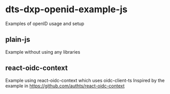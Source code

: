 # dts-dxp-openid-example-js

Examples of openID usage and setup

## plain-js
Example without using any libraries

## react-oidc-context
Example using react-oidc-context which uses oidc-client-ts
Inspired by the example in https://github.com/authts/react-oidc-context